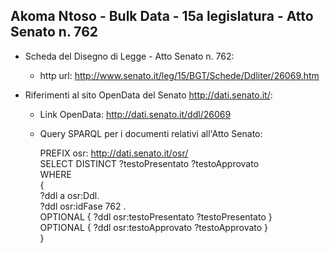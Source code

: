 ## Akoma Ntoso - Bulk Data - 15a legislatura - Atto Senato n. 762 ##

* Scheda del Disegno di Legge - Atto Senato n. 762:
	* http url: http://www.senato.it/leg/15/BGT/Schede/Ddliter/26069.htm

* Riferimenti al sito OpenData del Senato http://dati.senato.it/:
	* Link OpenData: http://dati.senato.it/ddl/26069
	* Query SPARQL per i documenti relativi all'Atto Senato:

        PREFIX osr: <http://dati.senato.it/osr/>  
		SELECT DISTINCT ?testoPresentato ?testoApprovato  
		WHERE  
		{  
		    ?ddl a osr:Ddl.  
		    ?ddl osr:idFase 762 .  
		    OPTIONAL { ?ddl osr:testoPresentato ?testoPresentato }  
		    OPTIONAL { ?ddl osr:testoApprovato ?testoApprovato }  
		}
		